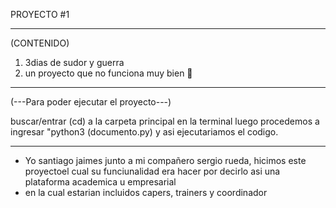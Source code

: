 PROYECTO #1

-----------

(CONTENIDO)

1. 3dias de sudor y guerra
2. un proyecto que no funciona muy bien 🥉

------------------------------------------
(---Para poder ejecutar el proyecto---)

buscar/entrar (cd) a la carpeta principal en la terminal
luego procedemos a ingresar "python3 (documento.py)
y asi ejecutariamos el codigo.

-----------------------------------------------------------

- Yo santiago jaimes junto a mi compañero sergio rueda, hicimos este proyectoel cual su funciunalidad era hacer por decirlo asi una plataforma academica u empresarial
- en la cual estarian incluidos capers, trainers y coordinador 
